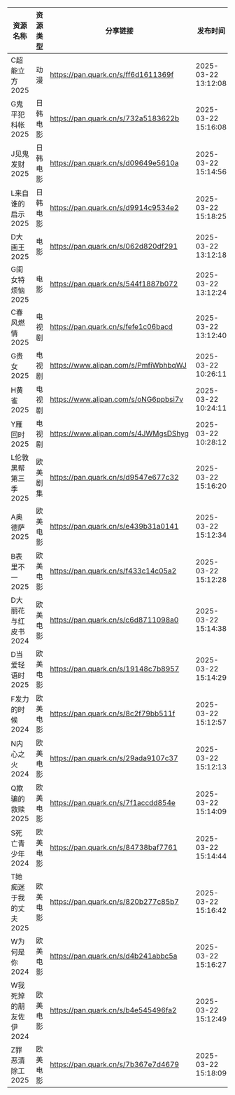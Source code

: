 | 资源名称          | 资源类型 | 分享链接                                 | 发布时间                |
| ------------- | ---- | ------------------------------------ | ------------------- |
| C超能立方2025     | 动漫   | https://pan.quark.cn/s/ff6d1611369f  | 2025-03-22 13:12:08 |
| G鬼平犯科帐2025    | 日韩电影 | https://pan.quark.cn/s/732a5183622b  | 2025-03-22 15:16:08 |
| J见鬼发财2025     | 日韩电影 | https://pan.quark.cn/s/d09649e5610a  | 2025-03-22 15:14:56 |
| L来自谁的启示2025   | 日韩电影 | https://pan.quark.cn/s/d9914c9534e2  | 2025-03-22 15:18:25 |
| D大画王2025      | 电影   | https://pan.quark.cn/s/062d820df291  | 2025-03-22 13:12:18 |
| G闺女特烦恼2025    | 电影   | https://pan.quark.cn/s/544f1887b072  | 2025-03-22 13:12:24 |
| C春风燃情2025     | 电视剧  | https://pan.quark.cn/s/fefe1c06bacd  | 2025-03-22 13:12:40 |
| G贵女2025       | 电视剧  | https://www.alipan.com/s/PmfiWbhbqWJ | 2025-03-22 10:26:11 |
| H黄雀2025       | 电视剧  | https://www.alipan.com/s/oNG6ppbsi7v | 2025-03-22 10:24:11 |
| Y雁回时2025      | 电视剧  | https://www.alipan.com/s/4JWMgsDShyg | 2025-03-22 10:28:12 |
| L伦敦黑帮第三季2025  | 欧美剧集 | https://pan.quark.cn/s/d9547e677c32  | 2025-03-22 15:16:20 |
| A奥德萨2025      | 欧美电影 | https://pan.quark.cn/s/e439b31a0141  | 2025-03-22 15:12:34 |
| B表里不一2025     | 欧美电影 | https://pan.quark.cn/s/f433c14c05a2  | 2025-03-22 15:12:28 |
| D大丽花与红皮书2024  | 欧美电影 | https://pan.quark.cn/s/c6d8711098a0  | 2025-03-22 15:14:38 |
| D当爱轻语时2025    | 欧美电影 | https://pan.quark.cn/s/19148c7b8957  | 2025-03-22 15:14:29 |
| F发力的时候2024    | 欧美电影 | https://pan.quark.cn/s/8c2f79bb511f  | 2025-03-22 15:12:57 |
| N内心之火2024     | 欧美电影 | https://pan.quark.cn/s/29ada9107c37  | 2025-03-22 15:12:13 |
| Q欺骗的救赎2025    | 欧美电影 | https://pan.quark.cn/s/7f1accdd854e  | 2025-03-22 15:14:09 |
| S死亡青少年2024    | 欧美电影 | https://pan.quark.cn/s/84738baf7761  | 2025-03-22 15:14:44 |
| T她痴迷于我的丈夫2025 | 欧美电影 | https://pan.quark.cn/s/820b277c85b7  | 2025-03-22 15:16:42 |
| W为何是你2024     | 欧美电影 | https://pan.quark.cn/s/d4b241abbc5a  | 2025-03-22 15:16:27 |
| W我死掉的朋友佐伊2024 | 欧美电影 | https://pan.quark.cn/s/b4e545496fa2  | 2025-03-22 15:12:49 |
| Z罪恶清除工2025    | 欧美电影 | https://pan.quark.cn/s/7b367e7d4679  | 2025-03-22 15:18:09 |
